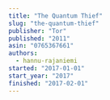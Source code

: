 ```yaml
---
title: "The Quantum Thief"
slug: "the-quantum-thief"
publisher: "Tor"
published: "2011"
asin: "0765367661"
authors:
  - hannu-rajaniemi
started: "2017-01-01"
start_year: "2017"
finished: "2017-02-01"
---
```

